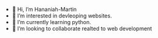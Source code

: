 - 👋 Hi, I’m Hananiah-Martin
- 👀 I’m interested in devleoping websites.
- 🌱 I’m currently learning python.
- 💞️ I’m looking to collaborate realted to web development


<!---
Hananiah-Martin/Hananiah-Martin is a ✨ special ✨ repository because its `README.md` (this file) appears on your GitHub profile.
You can click the Preview link to take a look at your changes.
--->

